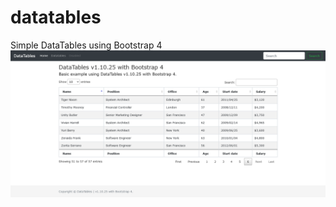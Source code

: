 # datatables
Simple DataTables using Bootstrap 4 
![alt text](https://github.com/satrianivzla/datatables/blob/main/assets/images/demo.png)
